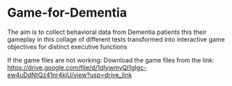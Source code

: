 # Game-for-Dementia
The aim is to collect behavioral data from Dementia patients this their gameplay in this collage of different tests transformed into interactive game objectives for distinct executive functions

If the game files are not working:
  Download the game files from the link: 
  https://drive.google.com/file/d/1dIywmyQI1gIgc-ew4uDdNtQz41nr4kjU/view?usp=drive_link
